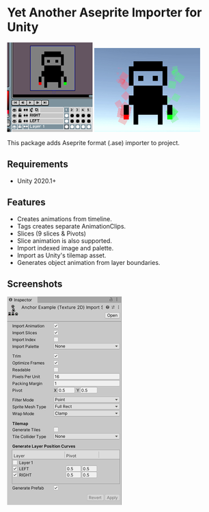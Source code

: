 # Yet Another Aseprite Importer for Unity

![Screenshot](.docs/timeline.gif)
![Screenshot](.docs/prefab.gif)

This package adds Aseprite format (.ase) importer to project.

## Requirements
- Unity 2020.1+

## Features
- Creates animations from timeline.
- Tags creates separate AnimationClips.
- Slices (9 slices & Pivots)
- Slice animation is also supported.
- Import indexed image and palette.
- Import as Unity's tilemap asset. 
- Generates object animation from layer boundaries.

## Screenshots

![Screenshot](.docs/inspector.png)
